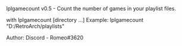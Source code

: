 lplgamecount v0.5 - Count the number of games in your playlist files.

with lplgamecount [directory ...]
Example:
              lplgamecount "D:/RetroArch/playlists"

Author:
   Discord - Romeo#3620